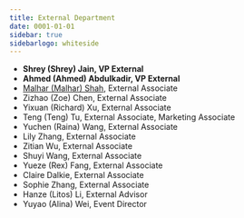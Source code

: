 ```yaml
---
title: External Department
date: 0001-01-01
sidebar: true
sidebarlogo: whiteside
---
```


- **Shrey (Shrey) Jain, VP External**
- **Ahmed (Ahmed) Abdulkadir, VP External**
- [Malhar (Malhar) Shah](https://www.linkedin.com/in/malharshah22), External Associate
- Zizhao (Zoe) Chen, External Associate
- Yixuan (Richard) Xu, External Associate
- Teng (Teng) Tu, External Associate, Marketing Associate
- Yuchen (Raina) Wang, External Associate
- Lily Zhang, External Associate 
- Zitian Wu, External Associate 
- Shuyi  Wang, External Associate 
- Yueze (Rex) Fang, External Associate 
- Claire Dalkie, External Associate 
- Sophie Zhang, External Associate
- Hanze (Litos) Li, External Advisor
- Yuyao (Alina) Wei, Event Director
